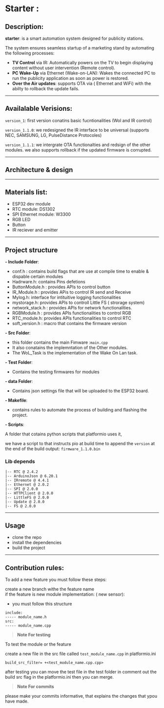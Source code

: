 # Starter : 

## Description:
**starter**: is a smart automation system designed for publicity stations.

The system ensures seamless startup  of a marketing stand by automating the following processes:

- **TV Control** via IR: Automatically powers on the TV to begin displaying content without user intervention (Remote control).
- **PC Wake-Up** via Ethernet (Wake-on-LAN): Wakes the connected PC to run the publicity application as soon as power is restored.
- **Over the Air updates**: supports OTA via ( Ethernet and WiFi) with the abilty to rollback the update fails. 

---

## Availalable Verisions: 

`version_1`: first version conatins basic fucntionalities (Wol and IR control)

`version_1.1.0`:  we redesigned the IR interface to be universal (supports NEC, SAMSUNG, LG, PulseDistance Protocoles)

`version_1.1.1`:  we intergrate OTA functionalties and redsign of the other modules. we also supports rollback if the updated  firmware is corrupted.   

---

## Architecture & design 


---

## Materials list:

- ESP32 dev module 
- RTC module: DS1302
- SPI Ethernet module: W3300
- RGB LED 
- Button  
- IR reciever and emitter 

---

## Project structure 
**- Include Folder**: 
- conf.h : contains build flags that are use at compile time to enable & dispable certain modules <br>
- Hadrware.h: contains Pins defetions   <br>
- ButtonModule.h : provides APIs to control button  <br> 
- IR_Module.h : provides APis to control IR send and Receive <br>
- Mylog.h: interface for intituitive logging functionalities <br>
- mystorage.h: provides APIs to controll Little FS ( strorage system) <br>
- network_stack.h : provides APIs for network functionalities. <br>
- RGBModule.h : provides APIs functionalities to control RGB<br>
- RTC_module.h: provides APIs functionalities to control RTC <br>
- soft_version.h : macro that contains the firmware version<br>

**- Src Folder**: 

- this folder contains the main Fimware :`main.cpp` <br>
- It also conatains the implemntation of the Other modules. <br> 
- The WoL_Task is the implementation of the Wake On Lan task. <br>

**- Test Folder**: 

- Contains the testing firmwares for modules

**- data Folder**: 

- Contains json settings file that will be uploaded to the ESP32 board. 

**- Makefile**: 

- contains rules to automate the process of building and flashing the project. 

**- Scripts**: 

A folder that cotains python scripts that platformio uses it,

we have a script to that instructs pio at build time to append the `version` at the end of the build output:  `firmware_1.1.0.bin`



### Lib depends 
```
|-- RTC @ 2.4.2
|-- ArduinoJson @ 6.20.1
|-- IRremote @ 4.4.1
|-- Ethernet @ 2.0.2
|-- SPI @ 2.0.0
|-- HTTPClient @ 2.0.0
|-- LittleFS @ 2.0.0
|-- Update @ 2.0.0
|-- FS @ 2.0.0
```

---

## Usage 
- clone the repo 
- install the dependencies 
- build the project 

---

## Contribution rules: 
To add a new feature you must follow these steps: 

create a new branch withe the feature name  
if the feature is new module implementation: ( new sensor): 
- you must follow this structure 
 ```
include:
----- module_name.h 
src: 
----- module_name.cpp 
 ```

> **Note For testing** 

To test the module or the feature 

create a new file in the src file called `test_module_name.cpp`  in platformio.ini  

 ```pio
build_src_filter= +<test_module_name.cpp.cpp>   
 ```
after testing you can move the test file in the test folder in comment out the build src flag in the platformio.ini then you can merge. 


> **Note For commits** 

please make your commits informative, that explains the changes that ypou have made. 
